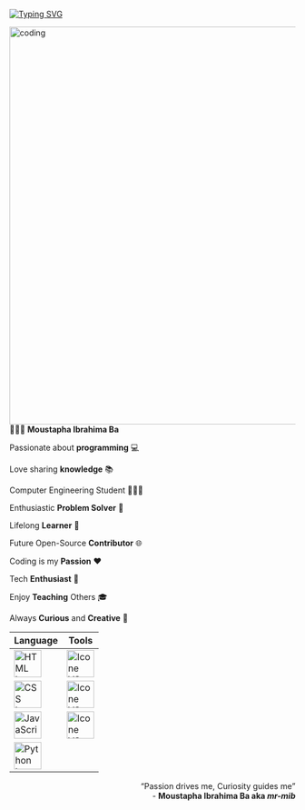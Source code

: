 <!-- SVG TYPING -->
[![Typing SVG](https://readme-typing-svg.herokuapp.com?color=007FFF&size=35&center=true&vCenter=true&width=1000&lines=Hi+there+👋;Welcome+to+my+GitHub+profile!+🤗;My+name+is+Moustapha+Ibrahima+Ba+👨🏾;I+am+a+computer+science+engineering+student+🧑🏾‍🎓;I+am+passionate+about+programming+💻;I+love+sharing+knowledge+📚;I+am+an+enthusiastic+problem+solver+🧩;I+am+a+lifelong+learner+📖;I+would+like+to+be+an+open-source+contributor+🌐;Coding+is+my+passion+❤️;I+am+a+tech+enthusiast+🚀;I+enjoy+teaching+others+🎓;I+am+always+curious+and+creative+🧠)](https://git.io/typing-svg)

<!-- ILLUSTRATION'S IMAGE -->
<img align="right" alt ="coding" width="700" src="https://technostupid.com/frontend/images/95116-coder.gif">

<!-- DESCRIPTION -->
👨🏾‍💻 **Moustapha Ibrahima Ba**

Passionate about **programming** 💻 

Love sharing **knowledge** 📚 

Computer Engineering Student 🧑🏾‍🎓 

Enthusiastic **Problem Solver** 🧩 

Lifelong **Learner** 📖 

Future Open-Source **Contributor** 🌐 

Coding is my **Passion** ❤️ 

Tech **Enthusiast** 🚀 

Enjoy **Teaching** Others 🎓 

Always **Curious** and **Creative** 🧠

<!-- LANGUAGE & TOOLS -->
<div>

| Language                                                  | Tools                                                        |
| --------------------------------------------------------- | --------------------------------------------------------- |
| [<img height="48px" width="48px" alt="HTML Icon" src="https://skillicons.dev/icons?i=html"/>](https://developer.mozilla.org/en-US/docs/Web/HTML) | [<img height="48px" width="48px" alt="Icone VS-Code" src="https://skillicons.dev/icons?i=vscode"/>](https://code.visualstudio.com/) |
| [<img height="48px" width="48px" alt="CSS Icon" src="https://skillicons.dev/icons?i=css"/>](https://developer.mozilla.org/en-US/docs/Web/CSS) | [<img height="48px" width="48px" alt="Icone VS-Code" src="https://skillicons.dev/icons?i=github"/>](https://github.com/) |
| [<img height="48px" width="48px" alt="JavaScript Icon" src="https://skillicons.dev/icons?i=javascript"/>](https://developer.mozilla.org/en-US/docs/Web/JavaScript) | [<img height="48px" width="48px" alt="Icone VS-Code" src="https://skillicons.dev/icons?i=git"/>](https://git-scm.com/) |
| [<img height="48px" width="48px" alt="Python Icon" src="https://skillicons.dev/icons?i=python"/>](https://www.python.org/) |

</div>

<!-- QUOTE -->
<p align="right">
    <q>Passion drives me, Curiosity guides me</q> <br> 
    - <b>Moustapha Ibrahima Ba<b> aka <i>mr-mib</i>
</p>


